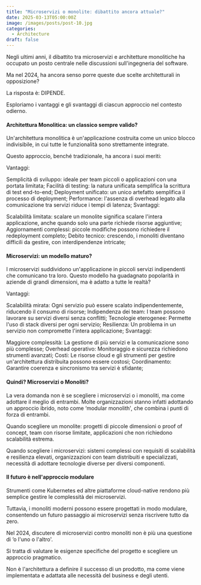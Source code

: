 ```yaml
---
title: "Microservizi o monolite: dibattito ancora attuale?"
date: 2025-03-13T05:00:00Z
image: /images/posts/post-10.jpg
categories: 
  - Architecture
draft: false
---
```


Negli ultimi anni, il dibattito tra microservizi e architetture monolitiche ha occupato un posto centrale nelle discussioni sull'ingegneria del software.

Ma nel 2024, ha ancora senso porre queste due scelte architetturali in opposizione?

La risposta è: DIPENDE.

Esploriamo i vantaggi e gli svantaggi di ciascun approccio nel contesto odierno.

#### Architettura Monolitica: un classico sempre valido?
Un'architettura monolitica è un'applicazione costruita come un unico blocco indivisibile, in cui tutte le funzionalità sono strettamente integrate.

Questo approccio, benché tradizionale, ha ancora i suoi meriti:

Vantaggi:

Semplicità di sviluppo: ideale per team piccoli o applicazioni con una portata limitata;
Facilità di testing: la natura unificata semplifica la scrittura di test end-to-end;
Deployment unificato: un unico artefatto semplifica il processo di deployment;
Performance: l'assenza di overhead legato alla comunicazione tra servizi riduce i tempi di latenza;
Svantaggi:

Scalabilità limitata: scalare un monolite significa scalare l'intera applicazione, anche quando solo una parte richiede risorse aggiuntive;
Aggiornamenti complessi: piccole modifiche possono richiedere il redeployment completo;
Debito tecnico: crescendo, i monoliti diventano difficili da gestire, con interdipendenze intricate;
#### Microservizi: un modello maturo?
I microservizi suddividono un'applicazione in piccoli servizi indipendenti che comunicano tra loro. Questo modello ha guadagnato popolarità in aziende di grandi dimensioni, ma è adatto a tutte le realtà?

Vantaggi:

Scalabilità mirata: Ogni servizio può essere scalato indipendentemente, riducendo il consumo di risorse;
Indipendenza dei team: I team possono lavorare su servizi diversi senza conflitti;
Tecnologie eterogenee: Permette l'uso di stack diversi per ogni servizio;
Resilienza: Un problema in un servizio non compromette l'intera applicazione;
Svantaggi:

Maggiore complessità: La gestione di più servizi e la comunicazione sono più complesse;
Overhead operativo: Monitoraggio e sicurezza richiedono strumenti avanzati;
Costi: Le risorse cloud e gli strumenti per gestire un'architettura distribuita possono essere costosi;
Coordinamento: Garantire coerenza e sincronismo tra servizi è sfidante;
#### Quindi? Microservizi o Monoliti?
La vera domanda non è se scegliere i microservizi o i monoliti, ma come adottare il meglio di entrambi. Molte organizzazioni stanno infatti adottando un approccio ibrido, noto come ‘modular monolith', che combina i punti di forza di entrambi.

Quando scegliere un monolite: progetti di piccole dimensioni o proof of concept, team con risorse limitate, applicazioni che non richiedono scalabilità estrema.

Quando scegliere i microservizi: sistemi complessi con requisiti di scalabilità e resilienza elevati, organizzazioni con team distribuiti e specializzati, necessità di adottare tecnologie diverse per diversi componenti.

#### Il futuro è nell'approccio modulare
Strumenti come Kubernetes ed altre piattaforme cloud-native rendono più semplice gestire le complessità dei microservizi.

Tuttavia, i monoliti moderni possono essere progettati in modo modulare, consentendo un futuro passaggio ai microservizi senza riscrivere tutto da zero.

Nel 2024, discutere di microservizi contro monoliti non è più una questione di ‘o l'uno o l'altro'.

Si tratta di valutare le esigenze specifiche del progetto e scegliere un approccio pragmatico.

Non è l'architettura a definire il successo di un prodotto, ma come viene implementata e adattata alle necessità del business e degli utenti.